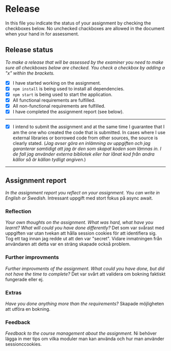 # Release

In this file you indicate the status of your assignment by checking the checkboxes below. No unchecked chackboxes are allowed in the document when your hand in for assessment.

## Release status

_To make a release that will be assessed by the examiner you need to make sure all checkboxes below are checked. You check a checkbox by adding a "x" within the brackets._

- [x] I have started working on the assignment.
- [x] `npm install` is being used to install all dependencies.
- [x] `npm start` is being used to start the application.
- [x] All functional requirements are fulfilled.
- [x] All non-functional requirements are fulfilled.
- [x] I have completed the assignment report (see below).

---

- [x] I intend to submit the assignment and at the same time I guarantee that I am the one who created the code that is submitted. In cases where I use external libraries or borrowed code from other sources, the source is clearly stated.
(_Jag avser göra en inlämning av uppgiften och jag garanterar samtidigt att jag är den som skapat koden som lämnas in. I de fall jag använder externa bibliotek eller har lånat kod från andra källor så är källan tydligt angiven._)

---

## Assignment report

_In the assignment report you reflect on your assignment. You can write in English or Swedish._
Intressant uppgift med stort fokus på async await.

### Reflection

_Your own thoughts on the assignment. What was hard, what have you learnt? What will could you have done differently?_
Det som var svårast med uppgiften var utan tvekan att hålla session cookies för att identifiera sig. Tog ett tag innan jag redde ut att den var "secret". Vidare inmatningen från användaren att detta var en sträng skapade också problem.

### Further improvments

_Further improvments of the assignment. What could you have done, but did not have the time to complete?_
Det var svårt att validera om bokning faktiskt fungerade eller ej.

### Extras

_Have you done anything more than the requirements?_
Skapade möjligheten att utföra en bokning.

### Feedback

_Feedback to the course management about the assignment._
Ni behöver lägga in mer tips om vilka moduler man kan använda och hur man använder sessionccookies.